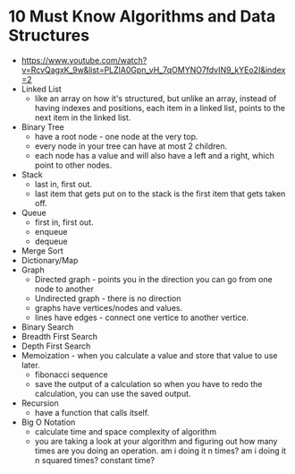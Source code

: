 # 10 Must Know Algorithms and Data Structures

* <https://www.youtube.com/watch?v=RcvQagxK_9w&list=PLZlA0Gpn_vH_7qOMYNO7fdvIN9_kYEo2I&index=2>
* Linked List
  * like an array on how it's structured, but unlike an array, instead of having indexes and positions, each item in a linked list, points to the next item in the linked list.
* Binary Tree
  * have a root node - one node at the very top.
  * every node in your tree can have at most 2 children.
  * each node has a value and will also have a left and a right, which point to other nodes.
* Stack
  * last in, first out.
  * last item that gets put on to the stack is the first item that gets taken off.
* Queue
  * first in, first out.
  * enqueue
  * dequeue
* Merge Sort
* Dictionary/Map
* Graph
  * Directed graph - points you in the direction you can go from one node to another
  * Undirected graph - there is no direction
  * graphs have vertices/nodes and values.
  * lines have edges - connect one vertice to another vertice.
* Binary Search
* Breadth First Search
* Depth First Search
* Memoization - when you calculate a value and store that value to use later.
  * fibonacci sequence
  * save the output of a calculation so when you have to redo the calculation, you can use the saved output.
* Recursion
  * have a function that calls itself.
* Big O Notation
  * calculate time and space complexity of algorithm
  * you are taking a look at your algorithm and figuring out how many times are you doing an operation. am i doing it n times? am i doing it n squared times? constant time?